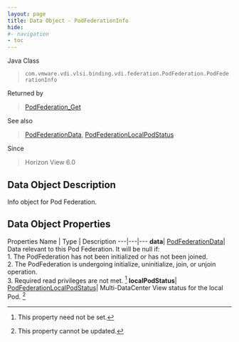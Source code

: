 ```yaml
---
layout: page
title: Data Object - PodFederationInfo
hide:
#- navigation
- toc
---
```






Java Class
> `com.vmware.vdi.vlsi.binding.vdi.federation.PodFederation.PodFederationInfo`

Returned by
> [PodFederation_Get](vdi.federation.PodFederation.md#get)

See also
> [PodFederationData](vdi.federation.PodFederation.PodFederationData.md), [PodFederationLocalPodStatus](vdi.federation.PodFederation.LocalPodStatus.md)

Since
> Horizon View 6.0


## Data Object Description

Info object for Pod Federation.

## Data Object Properties
Properties
Name |  Type |  Description
---|---|---
**data**| [PodFederationData](vdi.federation.PodFederation.PodFederationData.md)|  Data relevant to this Pod Federation. It will be null if:<br>1\. The PodFederation has not been initialized or has not been joined.<br>2\. The PodFederation is undergoing initialize, uninitialize, join, or unjoin operation.<br>3\. Required read privileges are not met. [^1]
**localPodStatus**| [PodFederationLocalPodStatus](vdi.federation.PodFederation.LocalPodStatus.md)|  Multi-DataCenter View status for the local Pod. [^2]
 


 


[^1]: This property need not be set.
[^2]: This property cannot be updated.